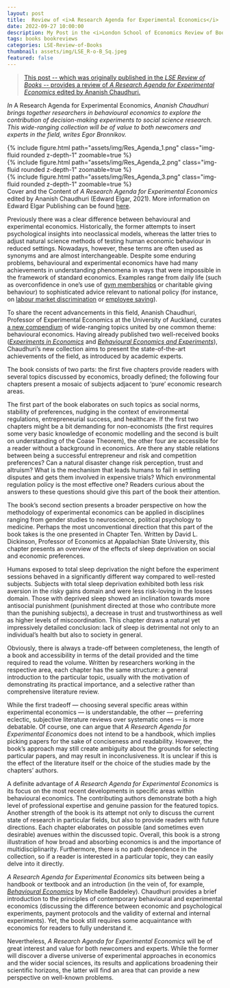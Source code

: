 ```yaml
---
layout: post
title:  Review of <i>A Research Agenda for Experimental Economics</i>
date: 2022-09-27 10:00:00
description: My Post in the <i>London School of Economics Review of Books</i>
tags: books bookreviews
categories: LSE-Review-of-Books
thumbnail: assets/img/LSE_R-o-B_Sq.jpeg
featured: false
---
```


> <a href="https://blogs.lse.ac.uk/lsereviewofbooks/2022/09/27/book-review-a-research-agenda-for-experimental-economics-edited-by-ananish-chaudhuri/">This post -- which was originally published in the _LSE Review of Books_ -- provides a review of _A Research Agenda for Experimental Economics_ edited by Ananish Chaudhuri.</a>


_In_ A Research Agenda for Experimental Economics, _Ananish Chaudhuri brings together researchers in behavioural economics to explore the contribution of decision-making experiments to social science research. This wide-ranging collection will be of value to both newcomers and experts in the field, writes Egor Bronnikov._


<div class="row mt-3">
    <div class="col-sm mt-3 mt-md-0">
        {% include figure.html path="assets/img/Res_Agenda_1.png" class="img-fluid rounded z-depth-1" zoomable=true %}
    </div>
    <div class="col-sm mt-3 mt-md-0">
        {% include figure.html path="assets/img/Res_Agenda_2.png" class="img-fluid rounded z-depth-1" zoomable=true %}
    </div>
    <div class="col-sm mt-3 mt-md-0">
        {% include figure.html path="assets/img/Res_Agenda_3.png" class="img-fluid rounded z-depth-1" zoomable=true %}
    </div>
</div>
<div class="caption">
    Cover and the Content of <i>A Research Agenda for Experimental Economics</i> edited by Ananish Chaudhuri (Edward Elgar, 2021). More information on Edward Elgar Publishing can be found <a href="https://www.e-elgar.com/shop/gbp/a-research-agenda-for-experimental-economics-9781789909845.html">here</a>.
</div>





Previously there was a clear difference between behavioural and experimental economics. Historically, the former attempts to insert psychological insights into neoclassical models, whereas the latter tries to adjust natural science methods of testing human economic behaviour in reduced settings. Nowadays, however, these terms are often used as synonyms and are almost interchangeable. Despite some enduring problems, behavioural and experimental economics have had many achievements in understanding phenomena in ways that were impossible in the framework of standard economics. Examples range from daily life (such as overconfidence in one’s use of [gym memberships](https://www.aeaweb.org/articles?id=10.1257/aer.96.3.694) or charitable giving behaviour) to sophisticated advice relevant to national policy (for instance, on [labour market discrimination](https://www.aeaweb.org/articles?id=10.1257/0002828042002561) or [employee saving](https://www.journals.uchicago.edu/doi/abs/10.1086/380085)).

To share the recent advancements in this field, Ananish Chaudhuri, Professor of Experimental Economics at the University of Auckland, curates [a new compendium](https://www.e-elgar.com/shop/gbp/a-research-agenda-for-experimental-economics-9781789909845.html) of wide-ranging topics united by one common theme: behavioural economics. Having already published two well-received books (_[Experiments in Economics](https://www.routledge.com/Experiments-in-Economics-Playing-fair-with-money/Chaudhuri/p/book/9780415476317)_ and _[Behavioural Economics and Experiments](https://www.routledge.com/Behavioural-Economics-and-Experiments/Chaudhuri/p/book/9780367463939)_), Chaudhuri’s new collection aims to present the state-of-the-art achievements of the field, as introduced by academic experts.

The book consists of two parts: the first five chapters provide readers with several topics discussed by economics, broadly defined; the following four chapters present a mosaic of subjects adjacent to ‘pure’ economic research areas.

The first part of the book elaborates on such topics as social norms, stability of preferences, nudging in the context of environmental regulations, entrepreneurial success, and healthcare. If the first two chapters might be a bit demanding for non-economists (the first requires some very basic knowledge of economic modelling and the second is built on understanding of the Coase Theorem), the other four are accessible for a reader without a background in economics. Are there any stable relations between being a successful entrepreneur and risk and competition preferences? Can a natural disaster change risk perception, trust and altruism? What is the mechanism that leads humans to fail in settling disputes and gets them involved in expensive trials? Which environmental regulation policy is the most effective one? Readers curious about the answers to these questions should give this part of the book their attention.

The book’s second section presents a broader perspective on how the methodology of experimental economics can be applied in disciplines ranging from gender studies to neuroscience, political psychology to medicine. Perhaps the most unconventional direction that this part of the book takes is the one presented in Chapter Ten. Written by David L. Dickinson, Professor of Economics at Appalachian State University, this chapter presents an overview of the effects of sleep deprivation on social and economic preferences.

Humans exposed to total sleep deprivation the night before the experiment sessions behaved in a significantly different way compared to well-rested subjects. Subjects with total sleep deprivation exhibited both less risk aversion in the risky gains domain and were less risk-loving in the losses domain. Those with deprived sleep showed an inclination towards more antisocial punishment (punishment directed at those who contribute more than the punishing subjects), a decrease in trust and trustworthiness as well as higher levels of miscoordination. This chapter draws a natural yet impressively detailed conclusion: lack of sleep is detrimental not only to an individual’s health but also to society in general.

Obviously, there is always a trade-off between completeness, the length of a book and accessibility in terms of the detail provided and the time required to read the volume. Written by researchers working in the respective area, each chapter has the same structure: a general introduction to the particular topic, usually with the motivation of demonstrating its practical importance, and a selective rather than comprehensive literature review.

While the first tradeoff — choosing several specific areas within experimental economics — is understandable, the other — preferring eclectic, subjective literature reviews over systematic ones — is more debatable. Of course, one can argue that _A Research Agenda for Experimental Economics_ does not intend to be a handbook, which implies picking papers for the sake of conciseness and readability. However, the book’s approach may still create ambiguity about the grounds for selecting particular papers, and may result in inconclusiveness. It is unclear if this is the effect of the literature itself or the choice of the studies made by the chapters’ authors.

A definite advantage of _A Research Agenda for Experimental Economics_ is its focus on the most recent developments in specific areas within behavioural economics. The contributing authors demonstrate both a high level of professional expertise and genuine passion for the featured topics. Another strength of the book is its attempt not only to discuss the current state of research in particular fields, but also to provide readers with future directions. Each chapter elaborates on possible (and sometimes even desirable) avenues within the discussed topic. Overall, this book is a strong illustration of how broad and absorbing economics is and the importance of multidisciplinarity. Furthermore, there is no path dependence in the collection, so if a reader is interested in a particular topic, they can easily delve into it directly.

_A Research Agenda for Experimental Economics_ sits between being a handbook or textbook and an introduction (in the vein of, for example, [_Behavioural Economics_](https://blogs.lse.ac.uk/lsereviewofbooks/2017/05/04/book-review-behavioural-economics-a-very-short-introduction-by-michelle-baddeley/) by Michelle Baddeley). Chaudhuri provides a brief introduction to the principles of contemporary behavioural and experimental economics (discussing the difference between economic and psychological experiments, payment protocols and the validity of external and internal experiments). Yet, the book still requires some acquaintance with economics for readers to fully understand it.

Nevertheless, _A Research Agenda for Experimental Economics_ will be of great interest and value for both newcomers and experts. While the former will discover a diverse universe of experimental approaches in economics and the wider social sciences, its results and applications broadening their scientific horizons, the latter will find an area that can provide a new perspective on well-known problems.







